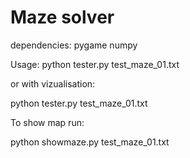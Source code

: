 # Maze solver

dependencies:
pygame
numpy


Usage:
python tester.py test_maze_01.txt

or with vizualisation:

python tester.py test_maze_01.txt

To show map run:

python showmaze.py test_maze_01.txt

